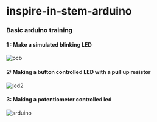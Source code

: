 
# inspire-in-stem-arduino
### Basic arduino training
#### 1 : Make a simulated blinking LED
![pcb](https://user-images.githubusercontent.com/67919419/172799704-55b3811d-ee31-48f7-8f02-50291be3b3f4.PNG)

#### 2: Making a button controlled LED with a pull up resistor
![led2](https://user-images.githubusercontent.com/67919419/173009500-01e23131-563b-41a9-9774-db457da2a1aa.PNG)

#### 3: Making a potentiometer controlled led
![arduino](https://user-images.githubusercontent.com/67919419/174021737-10c5cfc3-48f8-4e11-bd02-d46325055e83.PNG)
